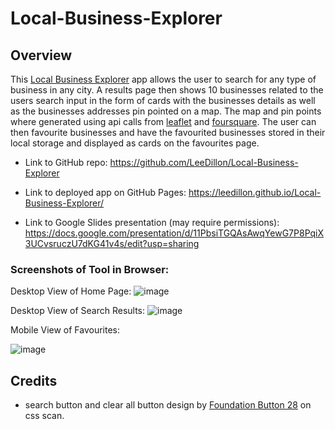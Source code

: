 # Local-Business-Explorer

## Overview
 
This [Local Business Explorer](https://leedillon.github.io/Local-Business-Explorer) app allows the user to search for any type of business in any city. A results page then shows 10 businesses related to the users search input in the form of cards with the businesses details as well as the businesses addresses pin pointed on a map. The map and pin points where generated using api calls from [leaflet](https://leafletjs.com/) and [foursquare](https://location.foursquare.com/developer/). The user can then favourite businesses and have the favourited businesses stored in their local storage and displayed as cards on the favourites page. 



* Link to GitHub repo: https://github.com/LeeDillon/Local-Business-Explorer

* Link to deployed app on GitHub Pages: https://leedillon.github.io/Local-Business-Explorer/

* Link to Google Slides presentation (may require permissions): https://docs.google.com/presentation/d/11PbsiTGQAsAwqYewG7P8PqiX3UCvsruczU7dKG41v4s/edit?usp=sharing


### Screenshots of Tool in Browser:
Desktop View of Home Page:
![image](https://user-images.githubusercontent.com/86656625/219610000-a6afc5f5-2f75-456d-8cff-cff605bac5cc.png)

Desktop View of Search Results:
![image](https://user-images.githubusercontent.com/86656625/219610437-add44ca7-1f0c-4922-a144-9c1b9c09e06b.png)

Mobile View of Favourites:

![image](https://user-images.githubusercontent.com/86656625/219609460-1f2d49d6-6c0d-4e12-901f-832f88194787.png)

## Credits 

- search button and clear all button design by [Foundation Button 28](https://getcssscan.com/css-buttons-examples) on css scan.

